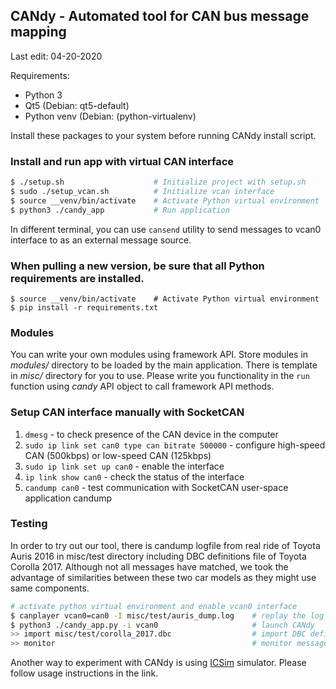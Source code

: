 ## CANdy - Automated tool for CAN bus message mapping
Last edit: 04-20-2020

Requirements:
  - Python 3
  - Qt5 (Debian: qt5-default) 
  - Python venv (Debian: (python-virtualenv)
  
Install these packages to your system before running CANdy install script.

### Install and run app with virtual CAN interface
```sh
$ ./setup.sh                    # Initialize project with setup.sh
$ sudo ./setup_vcan.sh          # Initialize vcan interface
$ source __venv/bin/activate    # Activate Python virtual environment
$ python3 ./candy_app           # Run application
```
In different terminal, you can use `cansend` utility to send messages to vcan0 interface to as an external message source.

### When pulling a new version, be sure that all Python requirements are installed.
```
$ source __venv/bin/activate    # Activate Python virtual environment
$ pip install -r requirements.txt
```

### Modules
You can write your own modules using framework API. Store modules in *modules/* directory to be loaded by the main application. There is template in *misc/* directory for you to use. Please write you functionality in the `run` function using *candy* API object to call framework API methods.

### Setup CAN interface manually with SocketCAN
  1. `dmesg` - to check presence of the CAN device in the computer
  2. `sudo ip link set can0 type can bitrate 500000` - configure high-speed CAN (500kbps) or low-speed CAN (125kbps)
  3. `sudo ip link set up can0` - enable the interface
  4. `ip link show can0` - check the status of the interface
  5. `candump can0` - test communication with SocketCAN user-space application candump
  
### Testing
In order to try out our tool, there is candump logfile from real ride of Toyota Auris 2016 in misc/test directory including DBC definitions file of Toyota Corolla 2017. Although not all messages have matched, we took the advantage of similarities between these two car models as they might use same components.
```sh
# activate python virtual environment and enable vcan0 interface
$ canplayer vcan0=can0 -I misc/test/auris_dump.log    # replay the log file
$ python3 ./candy_app.py -i vcan0                     # launch CANdy
>> import misc/test/corolla_2017.dbc                  # import DBC definitions
>> monitor                                            # monitor messages on vcan0
```

Another way to experiment with CANdy is using [ICSim](https://github.com/zombieCraig/ICSim) simulator. Please follow usage instructions in the link.
